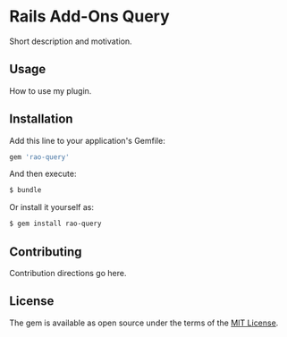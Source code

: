 # Rails Add-Ons Query
Short description and motivation.

## Usage
How to use my plugin.

## Installation
Add this line to your application's Gemfile:

```ruby
gem 'rao-query'
```

And then execute:
```bash
$ bundle
```

Or install it yourself as:
```bash
$ gem install rao-query
```

## Contributing
Contribution directions go here.

## License
The gem is available as open source under the terms of the [MIT License](http://opensource.org/licenses/MIT).
